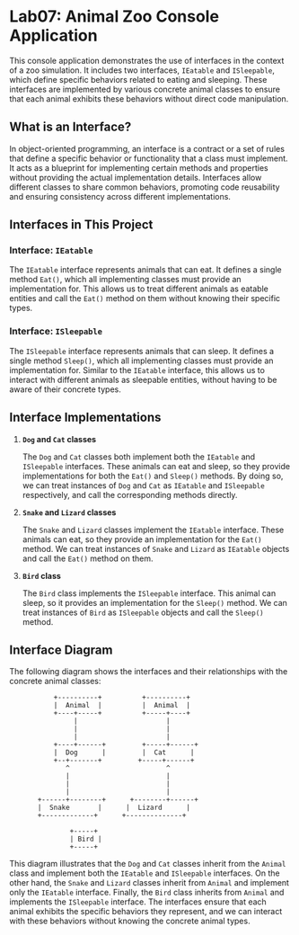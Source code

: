 # Lab07: Animal Zoo Console Application

This console application demonstrates the use of interfaces in the context of a zoo simulation. It includes two interfaces, `IEatable` and `ISleepable`, which define specific behaviors related to eating and sleeping. These interfaces are implemented by various concrete animal classes to ensure that each animal exhibits these behaviors without direct code manipulation.

## What is an Interface?

In object-oriented programming, an interface is a contract or a set of rules that define a specific behavior or functionality that a class must implement. It acts as a blueprint for implementing certain methods and properties without providing the actual implementation details. Interfaces allow different classes to share common behaviors, promoting code reusability and ensuring consistency across different implementations.

## Interfaces in This Project

### Interface: `IEatable`

The `IEatable` interface represents animals that can eat. It defines a single method `Eat()`, which all implementing classes must provide an implementation for. This allows us to treat different animals as eatable entities and call the `Eat()` method on them without knowing their specific types.

### Interface: `ISleepable`

The `ISleepable` interface represents animals that can sleep. It defines a single method `Sleep()`, which all implementing classes must provide an implementation for. Similar to the `IEatable` interface, this allows us to interact with different animals as sleepable entities, without having to be aware of their concrete types.

## Interface Implementations

1. **`Dog` and `Cat` classes**

   The `Dog` and `Cat` classes both implement both the `IEatable` and `ISleepable` interfaces. These animals can eat and sleep, so they provide implementations for both the `Eat()` and `Sleep()` methods. By doing so, we can treat instances of `Dog` and `Cat` as `IEatable` and `ISleepable` respectively, and call the corresponding methods directly.

2. **`Snake` and `Lizard` classes**

   The `Snake` and `Lizard` classes implement the `IEatable` interface. These animals can eat, so they provide an implementation for the `Eat()` method. We can treat instances of `Snake` and `Lizard` as `IEatable` objects and call the `Eat()` method on them.

3. **`Bird` class**

   The `Bird` class implements the `ISleepable` interface. This animal can sleep, so it provides an implementation for the `Sleep()` method. We can treat instances of `Bird` as `ISleepable` objects and call the `Sleep()` method.

## Interface Diagram

The following diagram shows the interfaces and their relationships with the concrete animal classes:

```
           +----------+          +----------+
           |  Animal  |          |  Animal  |
           +----+-----+          +-----+----+
                |                      |
                |                      |
                |                      |
           +----+------+         +-----+------+
           |  Dog      |         |  Cat      |
           +--+-------+         +-----+------+
              ^                        ^
              |                        |
              |                        |
              |                        |
       +------+--------+      +--------+------+
       |  Snake       |      |  Lizard      |
       +-------------+      +--------------+
       
               +-----+
               | Bird |
               +-----+
```

This diagram illustrates that the `Dog` and `Cat` classes inherit from the `Animal` class and implement both the `IEatable` and `ISleepable` interfaces. On the other hand, the `Snake` and `Lizard` classes inherit from `Animal` and implement only the `IEatable` interface. Finally, the `Bird` class inherits from `Animal` and implements the `ISleepable` interface. The interfaces ensure that each animal exhibits the specific behaviors they represent, and we can interact with these behaviors without knowing the concrete animal types.